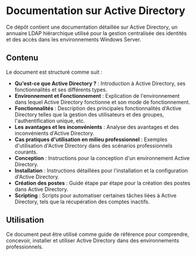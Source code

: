 # Documentation sur Active Directory

Ce dépôt contient une documentation détaillée sur Active Directory, un annuaire LDAP hiérarchique utilisé pour la gestion centralisée des identités et des accès dans les environnements Windows Server.

## Contenu

Le document est structuré comme suit :

- **Qu'est-ce que Active Directory ?** : Introduction à Active Directory, ses fonctionnalités et ses différents types.
- **Environnement et Fonctionnement** : Explication de l'environnement dans lequel Active Directory fonctionne et son mode de fonctionnement.
- **Fonctionnalités** : Description des principales fonctionnalités d'Active Directory telles que la gestion des utilisateurs et des groupes, l'authentification unique, etc.
- **Les avantages et les inconvénients** : Analyse des avantages et des inconvénients d'Active Directory.
- **Cas pratiques d'utilisation en milieu professionnel** : Exemples d'utilisation d'Active Directory dans des scénarios professionnels courants.
- **Conception** : Instructions pour la conception d'un environnement Active Directory.
- **Installation** : Instructions détaillées pour l'installation et la configuration d'Active Directory.
- **Création des postes** : Guide étape par étape pour la création des postes dans Active Directory.
- **Scripting** : Scripts pour automatiser certaines tâches liées à Active Directory, tels que la récupération des comptes inactifs.

## Utilisation

Ce document peut être utilisé comme guide de référence pour comprendre, concevoir, installer et utiliser Active Directory dans des environnements professionnels.
